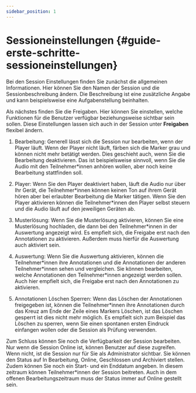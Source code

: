 ```yaml
---
sidebar_position: 1
---
```


# Sessioneinstellungen {#guide-erste-schritte-sessioneinstellungen}



Bei den Session Einstellungen finden Sie zunächst die allgemeinen Informationen. Hier können Sie den Namen der Session und die Sessionbeschreibung ändern. Die Beschreibung ist eine zusätzliche Angabe und kann beispielsweise eine Aufgabenstellung beinhalten. 

Als nächstes finden Sie die Freigaben. Hier können Sie einstellen, welche Funktionen für die Benutzer verfügbar beziehungsweise sichtbar sein sollen. Diese Einstellungen lassen sich auch in der Session unter **Freigaben** flexibel ändern.

1. Bearbeitung: Generell lässt sich die Session nur bearbeiten, wenn der Player läuft. Wenn der Player nicht läuft, färben sich die Marker grau und können nicht mehr betätigt werden. Dies geschieht auch, wenn Sie die Bearbeitung deaktivieren. Das ist beispielsweise sinnvoll, wenn Sie die Audio mit den Teilnehmer\*innen anhören wollen, aber noch keine Bearbeitung stattfinden soll. 

2. Player: Wenn Sie den Player deaktiviert haben, läuft die Audio nur über Ihr Gerät, die Teilnehmer\*innen können keinen Ton auf ihrem Gerät hören aber bei erlaubter Bearbeitung die Marker tätigen. Wenn Sie den Player aktivieren können die Teilnehmer\*innen den Player selbst steuern und die Audio läuft auf den jeweiligen Geräten ab. 

3. Musterlösung: Wenn Sie die Musterlösung aktivieren, können Sie eine Musterlösung hochladen, die dann bei den Teilnehmer\*innen in der Auswertung angezeigt wird. Es empfielt sich, die Freigabe erst nach den Annotationen zu aktivieren. Außerdem muss hierfür die Auswertung auch aktiviert sein. 

4. Auswertung: Wenn Sie die Auswertung aktivieren, können die Teilnehmer\*innen ihre Annotationen und die Annotationen der anderen Teilnehmer\*innen sehen und vergleichen. Sie können bearbeiten, welche Annotationen den Teilnehmer\*innen angezeigt werden sollen. Auch hier empfielt sich, die Freigabe erst nach den Annotationen zu aktivieren. 

5. Annotationen Löschen Sperren: Wenn das Löschen der Annotationen freigegeben ist, können die Teilnehmer\*innen ihre Annotationen durch das Kreuz am Ende der Zeile eines Markers Löschen, ist das Löschen gesperrt ist dies nicht mehr möglich. Es empfielt sich zum Beispiel das Löschen zu sperren, wenn Sie einen spontanen ersten Eindruck einfangen wollen oder die Session als Prüfung verwenden. 


Zum Schluss können Sie noch die Verfügbarkeit der Session bearbeiten. Nur wenn die Session Online ist, können Benutzer auf diese zugreifen. Wenn nicht, ist die Session nur für Sie als Administrator sichtbar. Sie können den Status auf In Bearbeitung, Online, Geschlossen und Archiviert stellen. Zudem können Sie noch ein Start- und ein Enddatum angeben. In diesem zeitraum können Teilnehmer*innen der Session beitreten. Auch in dem offenen Bearbeitungszeitraum muss der Status immer auf Online gestellt sein.